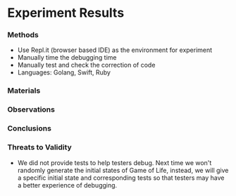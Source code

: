 # Experiment Results

### Methods

* Use Repl.it (browser based IDE) as the environment for experiment
* Manually time the debugging time
* Manually test and check the correction of code
* Languages: Golang, Swift, Ruby

### Materials

### Observations

### Conclusions

### Threats to Validity

* We did not provide tests to help testers debug. Next time we won't randomly generate the initial states of Game of Life, 
  instead, we will give a specific initial state and corresponding tests so that testers may have a better experience of debugging.









